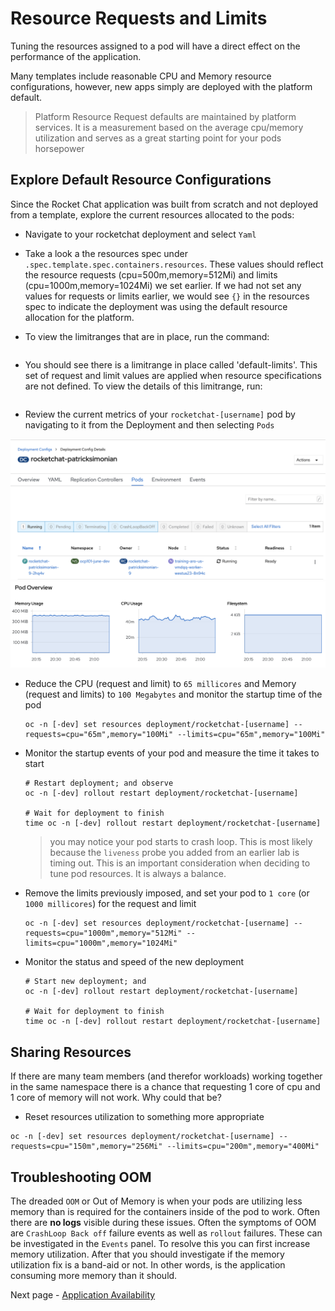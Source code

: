 # Resource Requests and Limits
Tuning the resources assigned to a pod will have a direct effect on the performance of the application. 

Many templates include reasonable CPU and Memory resource configurations, however, new apps simply are deployed with the platform default. 

> Platform Resource Request defaults are maintained by platform services. It is a measurement based on the average cpu/memory utilization and serves as a great starting point for your pods horsepower

## Explore Default Resource Configurations
Since the Rocket Chat application was built from scratch and not deployed from a template, explore the current resources allocated to the pods: 

- Navigate to your rocketchat deployment and select `Yaml`
- Take a look a the resources spec under `.spec.template.spec.containers.resources`. These values should reflect the resource requests (cpu=500m,memory=512Mi) and limits (cpu=1000m,memory=1024Mi) we set earlier.  If we had not set any values for requests or limits earlier, we would see `{}` in the resources spec to indicate the deployment was using the default resource allocation for the platform. 

- To view the limitranges that are in place, run the command: 
```oc get LimitRange
```

- You should see there is a limitrange in place called 'default-limits'. This set of request and limit values are applied when resource specifications are not defined.  To view the details of this limitrange, run: 
```oc -n [-dev] describe LimitRange default-limits
```

- Review the current metrics of your `rocketchat-[username]` pod by navigating to it from the Deployment and then selecting `Pods`

![](./images/11_resources_02.png)
![](./images/11_resources_03.png)

- Reduce the CPU (request and limit) to `65 millicores` and Memory (request and limits) to `100 Megabytes` and monitor the startup time of the pod
  ```oc:cli
  oc -n [-dev] set resources deployment/rocketchat-[username] --requests=cpu="65m",memory="100Mi" --limits=cpu="65m",memory="100Mi"
  ```
- Monitor the startup events of your pod and measure the time it takes to start
  ```oc:cli
  # Restart deployment; and observe
  oc -n [-dev] rollout restart deployment/rocketchat-[username]

  # Wait for deployment to finish
  time oc -n [-dev] rollout restart deployment/rocketchat-[username]
  ```

  > you may notice your pod starts to crash loop. This is most likely because the `liveness` probe you added from an earlier lab is timing out. This is an important consideration when deciding to tune pod resources. It is always a balance.

- Remove the limits previously imposed, and set your pod to `1 core` (or `1000 millicores`) for the request and limit
  ```oc:cli
  oc -n [-dev] set resources deployment/rocketchat-[username] --requests=cpu="1000m",memory="512Mi" --limits=cpu="1000m",memory="1024Mi"
  ```

- Monitor the status and speed of the new deployment
  ```oc:cli
  # Start new deployment; and
  oc -n [-dev] rollout restart deployment/rocketchat-[username]

  # Wait for deployment to finish
  time oc -n [-dev] rollout restart deployment/rocketchat-[username]
  ```

## Sharing Resources

If there are many team members (and therefor workloads) working together in the same namespace there is a chance that requesting 1 core of cpu and 1 core of memory will not work. Why could that be?

- Reset resources utilization to something more appropriate

```oc:cli
oc -n [-dev] set resources deployment/rocketchat-[username] --requests=cpu="150m",memory="256Mi" --limits=cpu="200m",memory="400Mi"
```

## Troubleshooting OOM

The dreaded `OOM` or Out of Memory is when your pods are utilizing less memory than is required for the containers inside of the pod to work. Often there are __no logs__ visible during these issues. Often the symptoms of OOM are `CrashLoop Back off` failure events as well as `rollout` failures. These can be investigated in the `Events` panel. To resolve this you can first increase memory utilization. After that you should investigate if the memory utilization fix is a band-aid or not. In other words, is the application consuming more memory than it should.

Next page - [Application Availability](./06_application_availability.md) 
